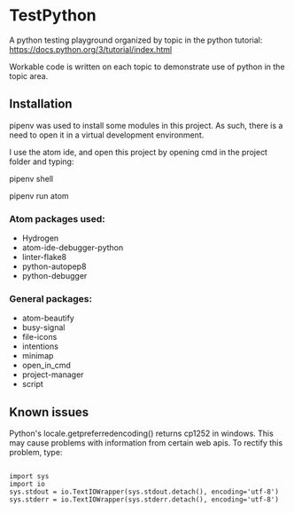 # TestPython

A python testing playground organized by topic in the python tutorial: https://docs.python.org/3/tutorial/index.html

Workable code is written on each topic to demonstrate use of python in the topic area.

## Installation

pipenv was used to install some modules in this project. As such, there is a need to open it in a virtual development environment.

I use the atom ide, and open this project by opening cmd in the project folder and typing:

pipenv shell

pipenv run atom

### Atom packages used:

* Hydrogen
* atom-ide-debugger-python
* linter-flake8
* python-autopep8
* python-debugger

### General packages:

* atom-beautify
* busy-signal
* file-icons
* intentions
* minimap
* open_in_cmd
* project-manager
* script

## Known issues

Python's locale.getpreferredencoding() returns cp1252 in windows. This may cause problems with information from certain web apis. To rectify this problem, type:

<code>
import sys
import io
sys.stdout = io.TextIOWrapper(sys.stdout.detach(), encoding='utf-8')
sys.stderr = io.TextIOWrapper(sys.stderr.detach(), encoding='utf-8')
</code>
